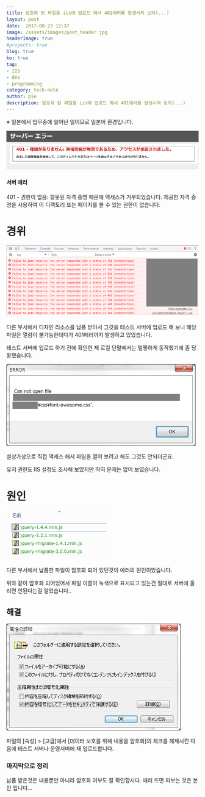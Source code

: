 ```yaml
---
title: 암호화 된 파일을 iis에 업로드 해서 401에러를 발생시켜 보자(...)
layout: post
date:  2017-08-23 12:37
image: /assets/images/post_header.jpg
headerImage: true
#projects: true
blog: true
ko: true
tag:
- IIS
- dev
- programming
category: tech-note
author: pie
description: 암호화 된 파일을 iis에 업로드 해서 401에러를 발생시켜 보자(...)
---
```


※ 일본에서 업무중에 일어난 일이므로 일본어 환경입니다.

![0056-1.png](/assets/images/post/0056-1.png)

#### 서버 에러

401 - 권한이 없음: 잘못된 자격 증명 때문에 액세스가 거부되었습니다.
제공한 자격 증명을 사용하여 이 디렉토리 또는 페이지를 볼 수 있는 권한이 없습니다.

# 경위

![0056-2.png](/assets/images/post/0056-2.png)

다른 부서에서 디자인 리소스를 납품 받아서 그것을 테스트 서버에 업로드 해 보니 해당 파일은 열람이 불가능한데다가 401에러까지 발생하고 있었습니다.

테스트 서버에 업로드 하기 전에 확인한 제 로컬 단말에서는 멀쩡하게 동작했기에 좀 당황했습니다.


![0056-3.png](/assets/images/post/0056-3.png)

설상가상으로 직접 액세스 해서 파일을 열어 보려고 해도 그것도 안되더군요.

유저 권한도 IIS 설정도 조사해 보았지만 딱히 문제는 없어 보였습니다.


# 원인
![0056-4.png](/assets/images/post/0056-4.png)

다른 부서에서 납품한 파일이 암호화 되어 있던것이 에러의 원인이었습니다.

위와 같이 암호화 되어있어서 파일 이름이 녹색으로 표시되고 있는건 절대로 서버에 올리면 안된다는걸 알았습니다..


## 해결
![0056-5.png](/assets/images/post/0056-5.png)

파일의 [속성] > [고급]에서 [데이터 보호를 위해 내용을 암호화]의 체크를 해제시킨 다음에 테스트 서버나 운영서버에 재 업로드합니다.


### 마지막으로 정리
납품 받은것은 내용뿐만 아니라 암호화 여부도 잘 확인합시다. 에러 뜨면 피보는 것은 본인 입니다…

